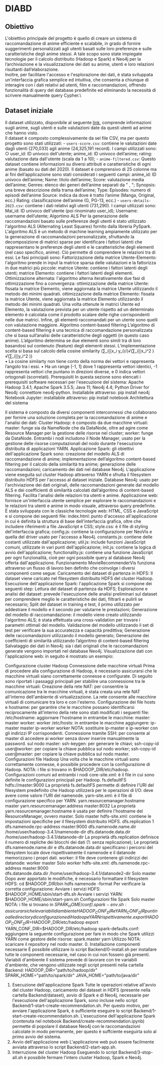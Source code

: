 # DIABD
## Obiettivo
L'obiettivo principale del progetto è quello di creare un sistema di raccomandazione di anime efficiente e scalabile, in grado di fornire suggerimenti personalizzati agli utenti basati sulle loro preferenze e sulle caratteristiche degli anime stessi. A tale scopo sono state impiegate tecnologie per il calcolo distribuito (Hadoop e Spark) e Neo4j per la l’archiviazione e la visualizzazione dei dati su anime, utenti e loro relazioni risultanti dall’elaborazione.\
Inoltre, per facilitare l'accesso e l'esplorazione dei dati, è stata sviluppata un'interfaccia grafica semplice ed intuitiva, che consenta a chiunque di interagire con i dati relativi ad utenti, film e raccomandazioni, offrendo funzionalità di query del database predefinite ed eliminando la necessità di scrivere manualmente query Cypher.\
## Dataset iniziale
Il dataset utilizzato, disponibile al seguente [link](https://www.kaggle.com/datasets/dbdmobile/myanimelist-dataset), comprende informazioni sugli anime, sugli utenti e sulle valutazioni date da questi utenti ad anime che hanno visto.\
Il dataset è composto complessivamente da sei file CSV, ma per questo progetto sono stati utilizzati:
	- `users-score.csv`: contiene le valutazioni date dagli utenti (270,033) agli anime (24,325,191 record). I campi utilizzati sono:
	○ user_id: ID univoco dell'utente;
	anime_id: ID univoco dell’anime;
	rating: valutazione data dall'utente (scala da 1 a 10);
	- `anime-filtered.csv`: Questo dataset contiene informazioni su diversi attributi e caratteristiche di ogni anime (basato su dati del 2020). Il dataset è comprensivo di 25 colonne ma ai fini dell’applicazione sono stati considerati i seguenti campi:
	anime_id: ID univoco dell’anime;
	Name: titolo dell’anime;
	Score: valutazione media dell’anime;
	Genres: elenco dei generi dell’anime separati da " , ";
	Synopsis: una breve descrizione della trama dell’anime;
	Type: 
	Episodes: numero di episodi dell’anime
	Source: indica da dove è tratto l’anime (Manga, Original, ecc.)
	Rating: classificazione dell’anime (G, PG-13, ecc.)
	- `users-details-2023.csv`: contiene i dati relativi agli utenti (731,290). I campi utilizzati sono:
	Mal_id: ID univoco dell'utente (poi rinominato user_id);
	Username: username dell’utente;
Algortimo ALS
Per la generazione delle raccomandazioni basato sulle preferenze degli utenti è stato utilizzato l'algoritmo ALS (Alternating Least Squares) fornito dalla libreria PySpark.
L'algoritmo ALS è un metodo di machine learning ampiamente utilizzato per la generazione di raccomandazioni personalizzate, sfruttando la decomposizione di matrici sparse per identificare i fattori latenti che rappresentano le preferenze degli utenti e le caratteristiche degli elementi (nel caso specifico, anime). Ciò permette di comprendere le relazioni tra di essi.
Le fasi principali sono:
	Fattorizzazione della matrice Utente-Elemento: l'algoritmo prende in input la matrice sparsa delle valutazioni e la fattorizza in due matrici più piccole:
	matrice Utente: contiene i fattori latenti degli utenti;
	matrice Elemento: contiene i fattori latenti degli elementi.
	Ottimizzazione alternata: l'algoritmo alterna iterativamente due fasi di ottimizzazione fino a convergenza:
	ottimizzazione della matrice Utente: fissata la matrice Elemento, viene aggiornata la matrice Utente utilizzando il metodo dei minimi quadrati.
	ottimizzazione della matrice Elemento: fissata la matrice Utente, viene aggiornata la matrice Elemento utilizzando il metodo dei minimi quadrati.
Una volta ottenute le matrici Utente ed Elemento, la valutazione prevista per un utente rispetto ad un determinato elemento è calcolata come il prodotto scalare delle righe corrispondenti nelle due matrici. Infine, gli elementi raccomandati per un utente sono quelli con valutazione maggiore.
Algoritmo content-based filtering
L’algoritmo di content-based filtering è una tecnica di raccomandazione personalizzata che si basa sull’analisi delle caratteristiche degli oggetti (in questo caso anime).
L’algoritmo determina se due elementi sono simili tra di loro basandosi sul contenuto (feature) degli elementi stessi. L’implementazione scelta si basa sul calcolo della cosine similarity  (∑_i▒x_i  y_i)/(√(∑_i▒x_i^2 ) √(∑_i▒y_i^2 ))   
• La cosine similarty non tiene conto della norma dei vettori e rappresenta l’angolo tra i essi.
 • Ha un range [-1, 1] dove 1 rappresenta vettori identici, -1 rappresenta vettori che puntano in direzioni diverse, e 0 indica vettori ortogonali (scorrelati).
Prerequisiti
In questa sezione sono elencati i prerequisiti software necessari per l'esecuzione del sistema:
	Apache Hadoop 3.4.1;
	Apache Spark 3.5.5;
	Java 11;
	Neo4j 4.4;
	Python Driver for Neo4j: connettore neo4j-python. Installabile attraverso:
   pip install neo4j
	Notebook Jupyter: installabile attraverso:
pip install notebook
Architettura del sistema
 
Il sistema è composto da diversi componenti interconnessi che collaborano per fornire una soluzione completa per la raccomandazione di anime e l'analisi dei dati:
	Cluster Hadoop: è composto da due macchine virtuali:
	master: funge sia da NameNode che da DataNode, oltre ad agire come Resource Manager per la gestione delle risorse nel cluster;
	worker: funge da DataNode.
Entrambi i nodi includono il Node Manager, usato per la gestione delle risorse computazionali del nodo durante l'esecuzione distribuita di applicazioni YARN.
	Applicazione Spark: gli obiettivi dell'applicazione Spark sono:
	creazione del modello ALS di raccomandazione di anime;
	implementazione dell’algoritmo content-based filtering per il calcolo della similarità tra anime;
	generazione delle raccomandazioni;
	caricamento dei dati nel database Neo4j.
L'applicazione viene eseguita sul cluster Hadoop attraverso YARN e sfrutta il filesystem distribuito HDFS per l'accesso al dataset iniziale.
	Database Neo4j: usato per l'archiviazione dei dati originali, delle raccomandazioni generate dal modello ALS e dei coefficienti di similarità calcolati dall’algoritmo di content-based filtering.
	Facilita l'analisi delle relazioni tra utenti e anime.
	Applicazione web: fornisce un'interfaccia utente semplice per esplorare le raccomandazioni e le relazioni tra utenti e anime in modo visuale, attraverso query predefinite. È stata sviluppata con le classiche tecnologie web: HTML, CSS e JavaScript e si compone dei seguenti file:
	index.html: punto d'accesso all'applicazione in cui è definita la struttura di base dell'interfaccia grafica, oltre che includere riferimenti a file JavaScript e CSS;
	style.css: è il file di styling del'interfaccia grafica;
	config.js: contiene la configurazione per NeoVis e quella del driver usato per l'accesso a Neo4j.
	constants.js: contiene delle costanti utilizzate dall'applicazione;
	util.js: include funzioni JavaScript comuni, utilizzate in vari punti dell'applicazione;
	init.js: contiene la logica di avvio dell'applicazione;
	functionality.js: contiene una funzione JavaScript per ogni funzionalità, cioè per ogni possibile query al database Neo4j offerta dall'applicazione.
Funzionamento
MovieRecommenderVis funziona attraverso un flusso di lavoro ben definito che coinvolge i diversi componenti come segue:
	Caricamento del dataset di partenza in HDFS: Il dataset viene caricato nel filesystem distribuito HDFS del cluster Hadoop.
	Esecuzione dell'applicazione Spark: l'applicazione Spark si compone dei seguenti step:
	Lettura del dataset di partenza da HDFS;
	Esplorazione e analisi del dataset: prevede l'esecuzione delle analisi preliminari sul dataset per comprendere meglio le caratteristiche dei dati, filtrarli e pulirli se necessario;
	Split del dataset in training e test, il primo utilizzato per addestrare il modello e il secondo per valutarne le prestazioni;
	Generazione del modello di raccomandazione:
	il modello viene creato utilizzando l'algoritmo ALS;
	è stata effettuata una cross-validation per trovare i parametri ottimali del modello.
	Validazione del modello utilizzando il set di test per verificare la sua accuratezza e capacità predittiva;
	Generazione delle raccomandazioni utilizzando il modello generato;
	Generazione dei coefficienti di similarità utilizzando l’algoritmo di content-based filtering
	Salvataggio dei dati in Neo4j: sia i dati originali che le raccomandazioni generate vengono importati nel database Neo4j.
	Visualizzazione dati con l'applicazione web: in seguito è mostrato un esempio:

Configurazione cluster Hadoop
Connessione delle macchine virtuali
Prima di procedere alla configurazione di Hadoop, è necessario assicurarsi che le macchine virtuali siano correttamente connesse e configurate. Di seguito sono riportati i passaggi principali per stabilire una connessione tra le macchine virtuali:
	Creazione della rete NAT: per consentire la comunicazione tra le macchine virtuali, è stata creata una rete NAT all'interno dell'ambiente di virtualizzazione. La rete consente alle macchine virtuali di comunicare tra loro e con l'esterno.
	Configurazione dei file hosts e hostname: per garantire che le macchine possano identificarsi reciprocamente all'interno della rete sono stati modificati i seguenti file:
	/etc/hostname: aggiornare l'hostname in entrambe le macchine:
	master:
master
	worker:
worker
	/etc/hosts: in entrambe le macchine aggiungere:
ip-master    master
ip-worker    worker
NOTA: sostituire ip-master e ip-worker con gli indirizzi IP corrispondenti.
	Connessione tramite SSH: per consente al master di accedere ai worker senza dover inserire manualmente la password.
	sul nodo master:
	ssh-keygen: per generare le chiavi;
	ssh-copy-id user@worker: per copiare la chiave pubblica sul nodo worker;
	ssh-copy-id user@master: per copiare la chiave pubblica sul nodo master.
Configurazioni file Hadoop
Una volta che le macchine virtuali sono correttamente connesse, è possibile procedere con la configurazione di Hadoop.
NOTA: i file si trovano in $HADOOP_DIR/etc/hadoop.
Configurazioni comuni ad entrambi i nodi
	core-site.xml: è il file in cui sono definite le configurazioni principali per Hadoop.
  <property>
     <name>fs.defaultFS</name>
     <value>hdfs://master:9000</value>
  </property>
La proprietà fs.defaultFS permette di definire l'URI del filesystem predefinito che Hadoop utilizzerà per le operazioni di I/O: deve avere come valore l'URI del namenode.
	yarn-site.xml: è il file di configurazione specifico per YARN.
<property>
   <name>yarn.resourcemanager.hostname</name>
   <value>master</value>
</property>
<property>
   <name>yarn.resourcemanager.address</name>
   <value>master:8032</value>
</property>
La proprietà yarn.resourcemanager.hostname è usata per definire l'hostname del ResourceManager, ovvero master.
Solo master
	hdfs-site.xml: contiene le impostazioni specifiche per il filesystem distribuito HDFS.
<property>
    <name>dfs.replication</name>
    <value>1</value>
</property>
<property>
    <name>dfs.namenode.rpc-address</name>
    <value>master:9000</value>
</property>
<property>
    <name>dfs.namenode.name.dir</name>
    <value>/home/user/hadoop-3.4.1/namenode-dir</value>
</property>
<property>
    <name>dfs.datanode.data.dir</name>
    <value>/home/user/hadoop-3.4.1/datanode-dir</value>
</property>
La proprietà dfs.replication definisce il numero di repliche dei blocchi dei dati (1: senza replicazione);
Le proprietà dfs.namenode.name.dir e dfs.datanode.data.dir specificano i percorsi del filesystem locale dove rispettivamente il namenode e il datanode memorizzano i propri dati.
	worker: il file deve contenere gli indirizzi dei datanode:
	worker
	master
Solo worker
	hdfs-site.xml:
<property>
    <name>dfs.namenode.rpc-address</name>
    <value>master:9000</value>
</property>  
<property>
    <name>dfs.datanode.data.dir</name>
    <value>/home/user/hadoop-3.4.1/datanode2-dir</value>
</property>
Solo master
Dopo aver apportato le modifiche, è necessario formattare il filesystem HDFS:
cd $HADOOP_DIR/bin
hdfs namenode -format 
Per verificare la corretta configurazione:
	Avviare i servizi HDFS:
 $HADOOP_HOME/sbin/start-dfs.sh
	Avviare i servizi YARN:
 $HADOOP_HOME/sbin/start-yarn.sh
Configurazioni file Spark
Solo master
NOTA: i file si trovano in $SPARK_HOME/conf/.
	spark-env.sh: assicurarsi che le variabili di ambiente HADOOP_CONF_DIR e YARN_CONF_DIR puntino alle directory di configurazione di Hadoop e YARN rispettivamente.
	 export HADOOP_CONF_DIR=$HADOOP_DIR/etc/hadoop
	 export YARN_CONF_DIR=$HADOOP_DIR/etc/hadoop
	spark-defaults.conf: aggiungere la seguente configurazione per fare in modo che Spark utilizzi YARN come gestore delle risorse:
	spark.master yarn
Utilizzo
NOTA: scaricare il repository nel nodo master.
0. Installazione componenti necessarie
È possibile utilizzare lo script Backend/0-install.sh per installare tutte le componenti necessarie, nel caso in cui non fossero già presenti.
Variabili d'ambiente
Il sistema prevede di lavorare con tre variabili d'ambiente, che vengono utilizzate negli script presenti nella cartella Backend:
HADOOP_DIR="path/to/hadoop/dir"
SPARK_HOME="path/to/spark/dir"
JAVA_HOME="path/to/java/dir"


1. Esecuzione dell'applicazione Spark
Tutte le operazioni relative all'avvio del cluster Hadoop, caricamento del dataset in HDFS (presente nella cartella Backend/dataset), avvio di Spark e di Neo4j, necessarie per l'esecuzione dell'applicazione Spark, sono incluse nello script Backend/1-start-create-recommendation.sh. Per questo motivo, per avviare l'applicazione Spark, è sufficiente eseguire lo script Backend/1-start-create-recommendation.sh.
L'esecuzione dell'applicazione Spark (contenuta nel notebook Backend/create-recommendation.ipynb) permette di popolare il database Neo4j con le raccomandazioni calcolate in modo permanente, per questo è suffciente eseguirla solo al primo avvio del sistema.
2. Avvio dell'applicazione web
L'applicazione web può essere facilmente avviata attraverso lo script Backend/2-start-app.sh.
3. Interruzione del cluster Hadoop
Eseguendo lo script Backend/3-stop-all.sh è possibile fermare l'intero cluster Hadoop, Spark e Neo4j.

